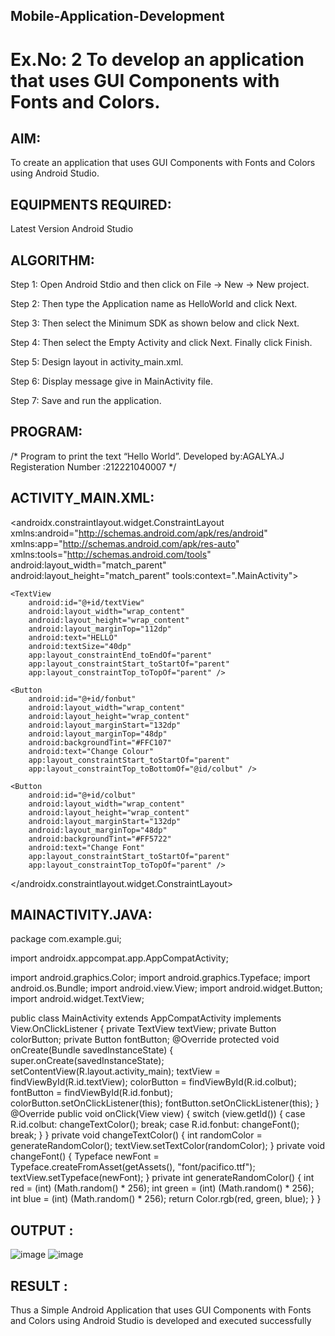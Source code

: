 ## Mobile-Application-Development
# Ex.No: 2 To develop an application that uses GUI Components with Fonts and Colors.
## AIM:
To create an application that uses GUI Components with Fonts and Colors using Android Studio.

## EQUIPMENTS REQUIRED:
Latest Version Android Studio

## ALGORITHM:
Step 1: Open Android Stdio and then click on File -> New -> New project.

Step 2: Then type the Application name as HelloWorld and click Next.

Step 3: Then select the Minimum SDK as shown below and click Next.

Step 4: Then select the Empty Activity and click Next. Finally click Finish.

Step 5: Design layout in activity_main.xml.

Step 6: Display message give in MainActivity file.

Step 7: Save and run the application.

## PROGRAM:
/*
Program to print the text “Hello World”.
Developed by:AGALYA.J
Registeration Number :212221040007
*/

## ACTIVITY_MAIN.XML:

<?xml version="1.0" encoding="utf-8"?>
<androidx.constraintlayout.widget.ConstraintLayout xmlns:android="http://schemas.android.com/apk/res/android"
    xmlns:app="http://schemas.android.com/apk/res-auto"
    xmlns:tools="http://schemas.android.com/tools"
    android:layout_width="match_parent"
    android:layout_height="match_parent"
    tools:context=".MainActivity">

    <TextView
        android:id="@+id/textView"
        android:layout_width="wrap_content"
        android:layout_height="wrap_content"
        android:layout_marginTop="112dp"
        android:text="HELLO"
        android:textSize="40dp"
        app:layout_constraintEnd_toEndOf="parent"
        app:layout_constraintStart_toStartOf="parent"
        app:layout_constraintTop_toTopOf="parent" />

    <Button
        android:id="@+id/fonbut"
        android:layout_width="wrap_content"
        android:layout_height="wrap_content"
        android:layout_marginStart="132dp"
        android:layout_marginTop="48dp"
        android:backgroundTint="#FFC107"
        android:text="Change Colour"
        app:layout_constraintStart_toStartOf="parent"
        app:layout_constraintTop_toBottomOf="@id/colbut" />

    <Button
        android:id="@+id/colbut"
        android:layout_width="wrap_content"
        android:layout_height="wrap_content"
        android:layout_marginStart="132dp"
        android:layout_marginTop="48dp"
        android:backgroundTint="#FF5722"
        android:text="Change Font"
        app:layout_constraintStart_toStartOf="parent"
        app:layout_constraintTop_toTopOf="parent" />

</androidx.constraintlayout.widget.ConstraintLayout>

## MAINACTIVITY.JAVA:

package com.example.gui;

import androidx.appcompat.app.AppCompatActivity;

import android.graphics.Color;
import android.graphics.Typeface;
import android.os.Bundle;
import android.view.View;
import android.widget.Button;
import android.widget.TextView;

public class MainActivity extends AppCompatActivity implements View.OnClickListener
{
    private TextView textView;
    private Button colorButton;
    private Button fontButton;
    @Override
    protected void onCreate(Bundle savedInstanceState) {
        super.onCreate(savedInstanceState);
        setContentView(R.layout.activity_main);
        textView = findViewById(R.id.textView);
        colorButton = findViewById(R.id.colbut);
        fontButton = findViewById(R.id.fonbut);
        colorButton.setOnClickListener(this);
        fontButton.setOnClickListener(this);
    }
    @Override
    public void onClick(View view) {
        switch (view.getId()) {
            case R.id.colbut:
                changeTextColor();
                break;
            case R.id.fonbut:
                changeFont();
                break;
        }
    }
    private void changeTextColor() {
        int randomColor = generateRandomColor();
        textView.setTextColor(randomColor);
    }
    private void changeFont() {
        Typeface newFont = Typeface.createFromAsset(getAssets(), "font/pacifico.ttf");
        textView.setTypeface(newFont);
    }
    private int generateRandomColor() {
        int red = (int) (Math.random() * 256);
        int green = (int) (Math.random() * 256);
        int blue = (int) (Math.random() * 256);
        return Color.rgb(red, green, blue);
    }
}

## OUTPUT :
![image](https://github.com/Agalya1525/Mobile-Application-Development/assets/136266932/4f5cddb3-a359-4207-a9c0-e40869fbd34e)
![image](https://github.com/Agalya1525/Mobile-Application-Development/assets/136266932/2cf5f318-6152-45b5-af3d-a01b681a43f6)

## RESULT :
Thus a Simple Android Application that uses GUI Components with Fonts and Colors using Android
Studio is developed and executed successfully


